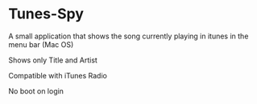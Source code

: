 Tunes-Spy
=========

A small application that shows the song currently playing in itunes in the menu bar (Mac OS)

Shows only Title and Artist 

Compatible with iTunes Radio

No boot on login
